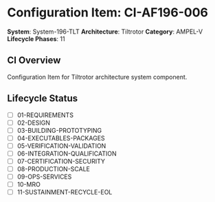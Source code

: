 # Configuration Item: CI-AF196-006

**System**: System-196-TLT
**Architecture**: Tiltrotor
**Category**: AMPEL-V
**Lifecycle Phases**: 11

## CI Overview
Configuration Item for Tiltrotor architecture system component.

## Lifecycle Status
- [ ] 01-REQUIREMENTS
- [ ] 02-DESIGN
- [ ] 03-BUILDING-PROTOTYPING
- [ ] 04-EXECUTABLES-PACKAGES
- [ ] 05-VERIFICATION-VALIDATION
- [ ] 06-INTEGRATION-QUALIFICATION
- [ ] 07-CERTIFICATION-SECURITY
- [ ] 08-PRODUCTION-SCALE
- [ ] 09-OPS-SERVICES
- [ ] 10-MRO
- [ ] 11-SUSTAINMENT-RECYCLE-EOL
